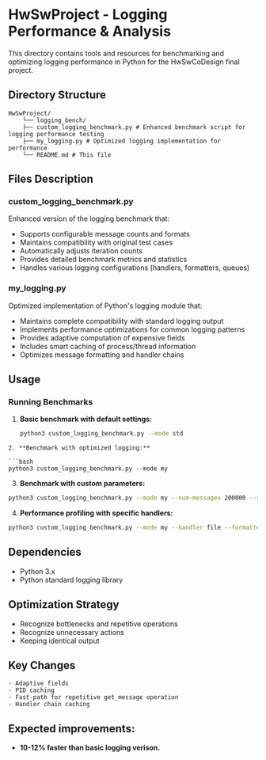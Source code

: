 # HwSwProject - Logging Performance & Analysis

This directory contains tools and resources for benchmarking and optimizing logging performance in Python for the HwSwCoDesign final project.

## Directory Structure
```
HwSwProject/ 
    └── logging_bench/ 
    ├── custom_logging_benchmark.py # Enhanced benchmark script for logging performance testing 
    ├── my_logging.py # Optimized logging implementation for performance 
    └── README.md # This file
```

## Files Description

### custom_logging_benchmark.py
Enhanced version of the logging benchmark that:
- Supports configurable message counts and formats
- Maintains compatibility with original test cases
- Automatically adjusts iteration counts
- Provides detailed benchmark metrics and statistics
- Handles various logging configurations (handlers, formatters, queues)

### my_logging.py
Optimized implementation of Python's logging module that:
- Maintains complete compatibility with standard logging output
- Implements performance optimizations for common logging patterns
- Provides adaptive computation of expensive fields
- Includes smart caching of process/thread information
- Optimizes message formatting and handler chains

## Usage

### Running Benchmarks

1. **Basic benchmark with default settings:**
   ```bash
   python3 custom_logging_benchmark.py --mode std
  ``` 
2. **Benchmark with optimized logging:**

```bash
python3 custom_logging_benchmark.py --mode my
```

3. **Benchmark with custom parameters:**

```bash
python3 custom_logging_benchmark.py --mode my --num-messages 200000 --repeat 5
```
4. **Performance profiling with specific handlers:**

```bash
python3 custom_logging_benchmark.py --mode my --handler file --formatter detailed
```
## Dependencies
   - Python 3.x
   - Python standard logging library
    
## Optimization Strategy
   - Recognize bottlenecks and repetitive operations
   - Recognize unnecessary actions
   - Keeping identical output 

## Key Changes
    - Adaptive fields
    - PID caching 
    - Fast-path for repetitive get_message operation
    - Handler chain caching 

## Expected improvements:
- **10-12% faster than basic logging verison.**
